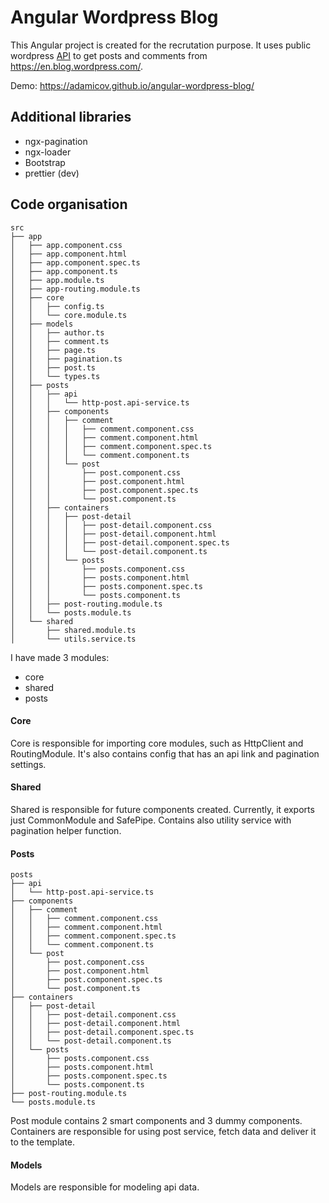 # Angular Wordpress Blog

This Angular project is created for the recrutation purpose. It uses public wordpress [API](https://developer.wordpress.com/docs/api/) to get
posts and comments from https://en.blog.wordpress.com/.

Demo: https://adamicov.github.io/angular-wordpress-blog/

## Additional libraries

- ngx-pagination
- ngx-loader
- Bootstrap
- prettier (dev)

## Code organisation

```
src
├── app
│   ├── app.component.css
│   ├── app.component.html
│   ├── app.component.spec.ts
│   ├── app.component.ts
│   ├── app.module.ts
│   ├── app-routing.module.ts
│   ├── core
│   │   ├── config.ts
│   │   └── core.module.ts
│   ├── models
│   │   ├── author.ts
│   │   ├── comment.ts
│   │   ├── page.ts
│   │   ├── pagination.ts
│   │   ├── post.ts
│   │   └── types.ts
│   ├── posts
│   │   ├── api
│   │   │   └── http-post.api-service.ts
│   │   ├── components
│   │   │   ├── comment
│   │   │   │   ├── comment.component.css
│   │   │   │   ├── comment.component.html
│   │   │   │   ├── comment.component.spec.ts
│   │   │   │   └── comment.component.ts
│   │   │   └── post
│   │   │       ├── post.component.css
│   │   │       ├── post.component.html
│   │   │       ├── post.component.spec.ts
│   │   │       └── post.component.ts
│   │   ├── containers
│   │   │   ├── post-detail
│   │   │   │   ├── post-detail.component.css
│   │   │   │   ├── post-detail.component.html
│   │   │   │   ├── post-detail.component.spec.ts
│   │   │   │   └── post-detail.component.ts
│   │   │   └── posts
│   │   │       ├── posts.component.css
│   │   │       ├── posts.component.html
│   │   │       ├── posts.component.spec.ts
│   │   │       └── posts.component.ts
│   │   ├── post-routing.module.ts
│   │   └── posts.module.ts
│   └── shared
│       ├── shared.module.ts
│       └── utils.service.ts

```

I have made 3 modules:

- core
- shared
- posts

#### Core

Core is responsible for importing core modules, such as HttpClient and RoutingModule. It's also contains config
that has an api link and pagination settings.

#### Shared

Shared is responsible for future components created. Currently, it exports just CommonModule and SafePipe. Contains also utility service with pagination helper function.

#### Posts

```
posts
├── api
│   └── http-post.api-service.ts
├── components
│   ├── comment
│   │   ├── comment.component.css
│   │   ├── comment.component.html
│   │   ├── comment.component.spec.ts
│   │   └── comment.component.ts
│   └── post
│       ├── post.component.css
│       ├── post.component.html
│       ├── post.component.spec.ts
│       └── post.component.ts
├── containers
│   ├── post-detail
│   │   ├── post-detail.component.css
│   │   ├── post-detail.component.html
│   │   ├── post-detail.component.spec.ts
│   │   └── post-detail.component.ts
│   └── posts
│       ├── posts.component.css
│       ├── posts.component.html
│       ├── posts.component.spec.ts
│       └── posts.component.ts
├── post-routing.module.ts
└── posts.module.ts

```

Post module contains 2 smart components and 3 dummy components. Containers are responsible for using post service, fetch data and
deliver it to the template.

#### Models

Models are responsible for modeling api data.
